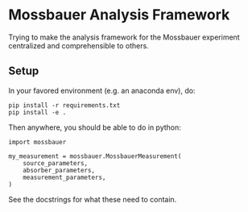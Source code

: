 # Mossbauer Analysis Framework

Trying to make the analysis framework for the Mossbauer experiment centralized and comprehensible to others.


## Setup
In your favored environment (e.g. an anaconda env), do:

```
pip install -r requirements.txt
pip install -e .
```

Then anywhere, you should be able to do in python:
```
import mossbauer

my_measurement = mossbauer.MossbauerMeasurement(
    source_parameters,
    absorber_parameters,
    measurement_parameters,
)
```

See the docstrings for what these need to contain.
